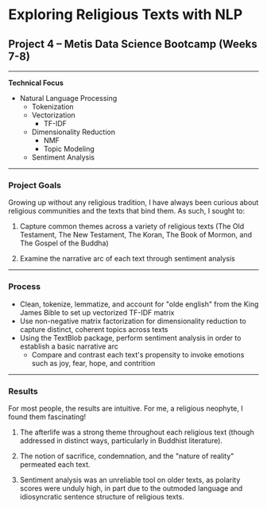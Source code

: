 
# Exploring Religious Texts with NLP

## Project 4 – Metis Data Science Bootcamp (Weeks 7-8)
---
**Technical Focus**
- Natural Language Processing 
	- Tokenization
	- Vectorization
		- TF-IDF
	- Dimensionality Reduction
		- NMF 
		- Topic Modeling
	- Sentiment Analysis
---
### Project Goals
Growing up without any religious tradition, I have always been curious about religious communities and the texts that bind them. As such, I sought to:
1) Capture common themes across a variety of religious texts (The Old Testament, The New Testament, The Koran, The Book of Mormon, and The Gospel of the Buddha)
	
2) Examine the narrative arc of each text through sentiment analysis
---
### Process
- Clean, tokenize, lemmatize, and account for "olde english" from the King James Bible to set up vectorized TF-IDF matrix  
- Use non-negative matrix factorization for dimensionality reduction to capture distinct, coherent topics across texts
- Using the TextBlob package, perform sentiment analysis in order to establish a basic narrative arc	
	- Compare and contrast each text's propensity to invoke emotions such as joy, fear, hope, and contrition

---
### Results

For most people, the results are intuitive. For me, a religious neophyte, I found them fascinating! 
1) The afterlife was a strong theme throughout each religious text (though addressed in distinct ways, particularly in Buddhist literature).

2) The notion of sacrifice, condemnation, and the "nature of reality" permeated each text.

3) Sentiment analysis was an unreliable tool on older texts, as polarity scores were unduly high, in part due to the outmoded language and idiosyncratic sentence structure of religious texts.
